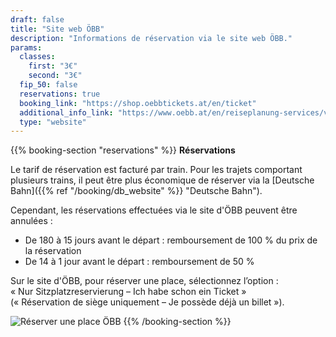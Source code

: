 ```yaml
---
draft: false
title: "Site web ÖBB"
description: "Informations de réservation via le site web ÖBB."
params:
  classes:
    first: "3€"
    second: "3€"
  fip_50: false
  reservations: true
  booking_link: "https://shop.oebbtickets.at/en/ticket"
  additional_info_link: "https://www.oebb.at/en/reiseplanung-services/vor-ihrer-reise/reservierung-sitzplatz"
  type: "website"
---
```


{{% booking-section "reservations" %}}
**Réservations**

Le tarif de réservation est facturé par train. Pour les trajets comportant plusieurs trains, il peut être plus économique de réserver via la [Deutsche Bahn]({{% ref "/booking/db_website" %}} "Deutsche Bahn").

Cependant, les réservations effectuées via le site d'ÖBB peuvent être annulées :

- De 180 à 15 jours avant le départ : remboursement de 100 % du prix de la réservation
- De 14 à 1 jour avant le départ : remboursement de 50 %

Sur le site d'ÖBB, pour réserver une place, sélectionnez l’option : \
« Nur Sitzplatzreservierung – Ich habe schon ein Ticket » \
(« Réservation de siège uniquement – Je possède déjà un billet »).

![Réserver une place ÖBB](obb_reservation.webp)
{{% /booking-section %}}
